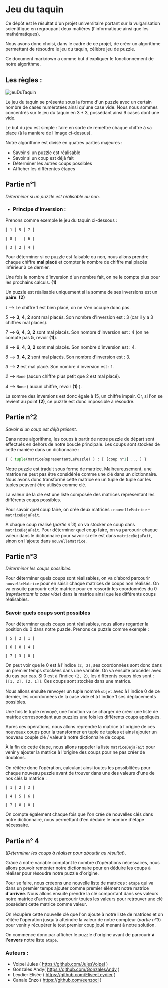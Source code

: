 # Jeu du taquin

Ce dépôt est le résultat d'un projet universitaire portant sur la vulgarisation scientifique en regroupant deux matières (l'informatique ainsi que les mathématiques).

Nous avons donc choisi, dans le cadre de ce projet, de créer un algorithme permettant de résoudre le jeu du taquin, célèbre jeu de puzzle.

Ce document markdown a comme but d'expliquer le fonctionnement de notre algorithme.


## Les règles :

![jeuDuTaquin](https://encrypted-tbn0.gstatic.com/images?q=tbn:ANd9GcTbUT0ouQECz9RcjwlwbY05sGlhkq_MHNfsYA&usqp=CAU)

Le jeu du taquin se présente sous la forme d'un puzzle avec un certain nombre de cases numérotées ainsi qu'une case vide. Nous nous sommes concentrés sur le jeu du taquin en 3 * 3, possédant ainsi 9 cases dont une vide.

Le but du jeu est simple : faire en sorte de remettre chaque chiffre à sa place (à la manière de l'image ci-dessus).

Notre algorithme est divisé en quatres parties majeures : 
- Savoir si un puzzle est réalisable
- Savoir si un coup est déjà fait
- Déterminer les autres coups possibles
- Afficher les différentes étapes

## Partie n°1
*Déterminer si un puzzle est réalisable ou non.*


* ### Principe d'inversion :

Prenons comme exemple le jeu du taquin ci-dessous :

```
| 1 | 5 | 7 |

| 8 |   | 6 |

| 3 | 2 | 4 |
```
Pour déterminer si ce puzzle est faisable ou non, nous allons prendre chaque chiffre **mal placé** et compter le nombre de chiffre mal placés inférieur à ce dernier. 

Une fois le nombre d'inversion d'un nombre fait, on ne le compte plus pour les prochains calculs. **(1)**

Un puzzle est réalisable uniquement si la somme de ses inversions est un **paire**. **(2)**


*1* --> Le chiffre 1 est bien placé, on ne s'en occupe donc pas.

*5* --> **3**, **4**, **2** sont mal placés. Son nombre d'inversion est : 3 (car il y a 3 chiffres mal placés).

*7* --> **6**, **4**, **3**, **2** sont mal placés. Son nombre d'inversion est : 4 (on ne compte pas **5**, revoir **(1)**).

*8* --> **6**, **4**, **3**, **2** sont mal placés. Son nombre d'inversion est : 4.

*6* --> **3**, **4**, **2** sont mal placés. Son nombre d'inversion est : 3.

*3* --> **2** est mal placé. Son nombre d'inversion est : 1.

*2* --> `None` (aucun chiffre plus petit que 2 est mal placé).

*4* --> `None` ( aucun chiffre, revoir **(1)** ).

La somme des inversions est donc égale à 15, un chiffre impair. Or, si l'on se revient au point **(2)**, ce puzzle est donc impossible à résoudre.

## Partie n°2
*Savoir si un coup est déjà présent.*

Dans notre algorithme, les coups à partir de notre puzzle de départ sont effectués en dehors de notre boucle principale.
Les coups sont stockés de cette manière dans un dictionnaire :

```py
{ ( tuple(matriceRepresentantLePuzzle) ) : [ [coup n°1] ... ] }
```

Notre puzzle est traduit sous forme de matrice. Malheureusement, une matrice ne peut pas être considérée comme une clé dans un dictionnaire.
Nous avons donc transformé cette matrice en un tuple de tuple car les tuples peuvent être utilisés comme clé.

La valeur de la clé est une liste composée des matrices représentant les différents coups possibles.

Pour savoir quel coup faire, on crée deux matrices : `nouvelleMatrice` - `matriceDejaFait`.

À chaque coup réalisé (*partie n°3*) on va stocker ce coup dans `matriceDejaFait`. 
Pour déterminer quel coup faire, on va parcourir chaque valeur dans le dictionnaire pour savoir si elle est dans `matriceDejaFait`, sinon on l'ajoute dans `nouvelleMatrice`.

## Partie n°3
*Déterminer les coups possibles.*

Pour déterminer quels coups sont réalisables, on va d'abord parcourir `nouvelleMatrice` pour en saisir chaque matrices de coups non réalisés.
On va ensuite parcourir cette matrice pour en ressortir les coordonnées du 0 (*représentant la case vide*) dans la matrice ainsi que les différents coups réalisables.

### Savoir quels coups sont possibles

Pour déterminer quels coups sont réalisables, nous allons regarder la position du 0 dans notre puzzle. Prenons ce puzzle comme exemple :

```
| 5 | 2 | 1 |

| 6 | 8 | 4 |

| 7 | 3 | 0 |
```

On peut voir que le 0 est à l'indice `(2, 2)`, ses coordonnées sont donc dans un premier temps stockées dans une variable. 
On va ensuite procéder avec du cas par cas. Si 0 est à l'indice `(2, 2)`, les différents coups 
bles sont : `[[1, 2], [2, 1]]`. Ces coups sont stockés dans une matrice.

Nous allons ensuite renvoyer un tuple nommé `objet` avec à l'indice 0 de ce dernier, les coordonnées de la case vide et à l'indice 1 ses déplacements possibles.

Une fois le tuple renvoyé, une fonction va se charger de créer une liste de matrice correspondant aux puzzles une fois les différents coups appliqués.

Après ces opérations, nous allons reprendre la matrice à l'origine de ces nouveaux coups pour la transformer en tuple de tuples et ainsi ajouter un nouveau couple clé / valeur à notre dictionnaire de coups.

À la fin de cette étape, nous allons rappeler la liste `matriceDejaFait` pour venir y ajouter la matrice à l'origine des coups pour ne pas créer de doublons.

On réitère donc l'opération, calculant ainsi toutes les possiblitées pour chaque nouveau puzzle avant de trouver dans une des valeurs d'une de nos clés la matrice : 

```
| 1 | 2 | 3 |

| 4 | 5 | 6 |

| 7 | 8 | 0 |
```

On compte également chaque fois que l'on crée de nouvelles clés dans notre dictionnaire, nous permettant d'en déduire le nombre d'étape nécessaire.

## Partie n° 4
(*Déterminer les coups à réaliser pour abouttir au résultat*).

Grâce à notre variable comptant le nombre d'opérations nécessaires, nous allons pouvoir remonter notre dictionnaire pour en déduire les coups à réaliser pour résoudre notre puzzle d'origine.

Pour se faire, nous créeons une nouvelle liste de matrices : `etape` qui va dans un premier temps ajouter comme premier élément notre matrice **d'arrivée**.
Nous allons ensuite prendre la clé comportant dans ses valeurs notre matrice d'arrivée et parcourir toutes les valeurs pour retrouver une clé possédant cette matrice comme valeur. 

On récupère cette nouvelle clé que l'on ajoute à notre liste de matrices et on réitère l'opération jusqu'à atteindre la valeur de notre compteur (*partie n°3*) pour venir y récupérer le tout premier coup joué menant à notre solution.

On commence donc par afficher le puzzle d'origine avant de parcourir **à l'envers** notre liste `etape`.

### Auteurs :
 - Volpei Jules ( https://github.com/JulesVolpei )
 - Gonzales Andy( https://github.com/GonzalesAndy ) 
 - Leydier Elisée ( https://github.com/EliseeLeydier )
 - Canale Enzo ( https://github.com/eenzocl )
